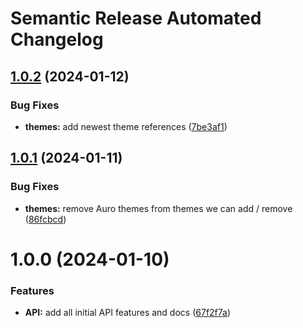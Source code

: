 # Semantic Release Automated Changelog

## [1.0.2](https://github.com/AlaskaAirlines/auro-themeswitcher/compare/v1.0.1...v1.0.2) (2024-01-12)


### Bug Fixes

* **themes:** add newest theme references ([7be3af1](https://github.com/AlaskaAirlines/auro-themeswitcher/commit/7be3af18691f23b215e356fc95d24dd2f26bd344))

## [1.0.1](https://github.com/AlaskaAirlines/auro-themeswitcher/compare/v1.0.0...v1.0.1) (2024-01-11)


### Bug Fixes

* **themes:** remove Auro themes from themes we can add / remove ([86fcbcd](https://github.com/AlaskaAirlines/auro-themeswitcher/commit/86fcbcd597e72e06be499ec56d6fa7c944da913d))

# 1.0.0 (2024-01-10)


### Features

* **API:** add all initial API features and docs ([67f2f7a](https://github.com/AlaskaAirlines/auro-themeswitcher/commit/67f2f7aff0a699d5c42bd4b624635c366343e5ce))
